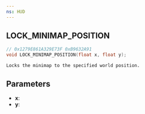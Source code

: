 ```yaml
---
ns: HUD
---
```

## LOCK_MINIMAP_POSITION

```c
// 0x1279E861A329E73F 0xB9632A91
void LOCK_MINIMAP_POSITION(float x, float y);
```

```
Locks the minimap to the specified world position.  
```

## Parameters
* **x**: 
* **y**: 

